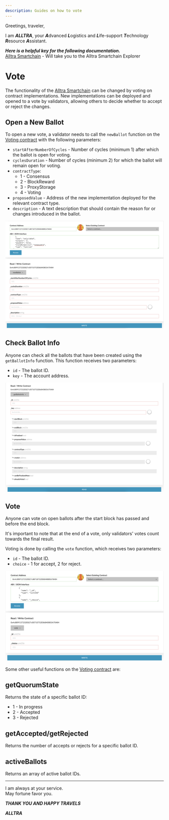 ```yaml
---
description: Guides on how to vote
---
```


Greetings, traveler,

I am ***ALLTRA***, your ***A***dvanced ***L***ogistics and ***L***ife-support ***T***echnology ***R***esource ***A***ssistant.

***Here is a helpful key for the following documentation.***  
[Alltra Smartchain](https://alltra.global) - Will take you to the Alltra Smartchain Explorer  
  
# Vote

The functionality of the [Alltra Smartchain](https://alltra.global) can be changed by voting on contract implementations. New implementations can be deployed and opened to a vote by validators, allowing others to decide whether to accept or reject the changes.

## Open a New Ballot

To open a new vote, a validator needs to call the `newBallot` function on the [Voting contract](https://alltra.global/address/0xA6aa8cd17cE39568c0D2af8F977069088083edb0) with the following parameters:

* `startAfterNumberOfCycles` - Number of cycles (minimum 1) after which the ballot is open for voting.
* `cyclesDuration` - Number of cycles (minimum 2) for which the ballot will remain open for voting.
* `contractType`:
  * 1 - Consensus
  * 2 - BlockReward
  * 3 - ProxyStorage
  * 4 - Voting
* `proposedValue` - Address of the new implementation deployed for the relevant contract type.
* `description` - A text description that should contain the reason for or changes introduced in the ballot.

![newBallot](../../.gitbook/assets/screen-shot-2019-09-04-at-15.07.50.png)

## Check Ballot Info

Anyone can check all the ballots that have been created using the `getBallotInfo` function. This function receives two parameters:

* `id` - The ballot ID.
* `key` - The account address.

![getBallotInfo](../../.gitbook/assets/screen-shot-2019-09-04-at-15.08.09.png)

## Vote

Anyone can vote on open ballots after the start block has passed and before the end block.

It's important to note that at the end of a vote, only validators' votes count towards the final result.

Voting is done by calling the `vote` function, which receives two parameters:

* `id` - The ballot ID.
* `choice` - 1 for accept, 2 for reject.

![vote](../../.gitbook/assets/screen-shot-2019-09-04-at-15.08.19.png)

Some other useful functions on the [Voting contract](https://alltra.global/address/0xA6aa8cd17cE39568c0D2af8F977069088083edb0) are:

## getQuorumState

Returns the state of a specific ballot ID:
* 1 - In progress
* 2 - Accepted
* 3 - Rejected

## getAccepted/getRejected

Returns the number of accepts or rejects for a specific ballot ID.

## activeBallots

Returns an array of active ballot IDs.

---

I am always at your service.  
May fortune favor you.

***THANK YOU AND HAPPY TRAVELS***

***ALLTRA***
